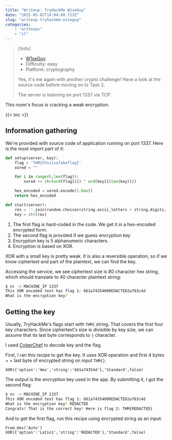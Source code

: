 ```yaml
---
title: "Writeup: TryHackMe W1seGuy"
date: "2025-05-02T14:04:40.723Z"
slug: "writeup-tryhackme-w1seguy"
categories:
    - "writeups"
    - "it"
---
```



> [!info]
> - [W1seGuy](https://tryhackme.com/room/w1seguy)
> - Difficulty: easy
> - Platform: cryptography
>
> Yes, it's me again with another crypto challenge! Have a look at the source code before moving on to Task 2.
>
> The server is listening on port 1337 via TCP.

This room's focus is cracking a weak encryption.

{{< toc >}}

## Information gathering

We're provided with source code of application running on port 1337. Here is the most import part of it:

```python
def setup(server, key):
    flag = 'THM{thisisafakeflag}' 
    xored = ""

    for i in range(0,len(flag)):
        xored += chr(ord(flag[i]) ^ ord(key[i%len(key)]))

    hex_encoded = xored.encode().hex()
    return hex_encoded

def start(server):
    res = ''.join(random.choices(string.ascii_letters + string.digits, k=5))
    key = str(res)
```

1. The first flag is hard-coded in the code. We get it in a hex-encoded encrypted form.
2. The second flag is provided if we guess encryption key
3. Encryption key is 5 alphanumeric characters.
4. Encryption is based on XOR.

XOR with a small key is pretty weak. It is also a reversible operation, so if we know ciphertext and part of the plaintext, we can find the key.

Accessing the service, we see ciphertext size is 80 character hex string, which should translate to 40 character plaintext string:


```sh
$ nc -n MACHINE_IP 1337
This XOR encoded text has flag 1: 661a7435400REDACTED2a763c4d
What is the encryption key?
```

## Getting the key

Usually, TryHackMe's flags start with `THM{` string. That covers the first four key characters. Since ciphertext's size is divisible by key size, we can assume that its last byte corresponds to `}` character.

I used [CyberChef](https://gchq.github.io/CyberChef/) to decode key and the flag.

First, I ran this recipe to get the key. It uses XOR operation and first 4 bytes + + last byte of encrypted string on input `THM{}`.

```
XOR({'option':'Hex','string':'661a74354d'},'Standard',false)
```

The output is the encryption key used in the app. By submitting it, I got the second flag:

```sh
$ nc -n MACHINE_IP 1337
This XOR encoded text has flag 1: 661a7435400REDACTED2a763c4d
What is the encryption key? REDACTED
Congrats! That is the correct key! Here is flag 2: THM{REDACTED}
```

And to get the first flag, run this recipe using encrypted string as an input:

```
From_Hex('Auto')
XOR({'option':'Latin1','string':'REDACTED'},'Standard',false)
```
